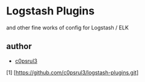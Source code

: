 Logstash Plugins
================

and other fine works of config for Logstash / ELK


author
------
- [c0psrul3](https://keybase.io/c0psrul3)


[1] [https://github.com/c0psrul3/logstash-plugins.git]


